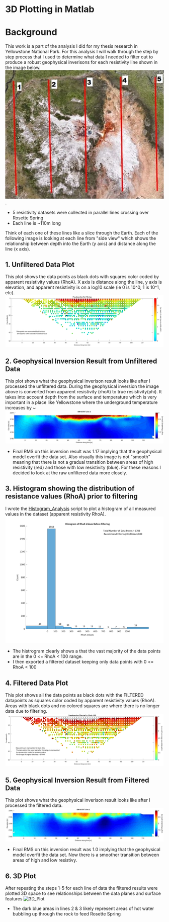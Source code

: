 # 3D Plotting in Matlab

# Background
This work is a part of the analysis I did for my thesis research in Yellowstone National Park. For this analysis I will walk through the step by step process that I used to determine what data I needed to filter out to produce a robust geophysical inverisons for each resistivity line shown in the image below.                       
![location](https://github.com/nsmeltz/Portfolio/blob/e0854428d17b28c55d054287d20d37b9beadd2d0/3D%20Resistivity%20Data%20Analysis%20&%20Plotting/Images/GE_lines.jpg).   
   - 5 resistivity datasets were collected in parallel lines crossing over Rosette Spring
   - Each line is ~110m long 

Think of each one of these lines like a slice through the Earth. Each of the following image is looking at each line from "side view" which shows the relationship between depth into the Earth (y axis) and distance along the line (x axis).

## 1. Unfiltered Data Plot
This plot shows the data points as black dots with squares color coded by apparent resistivity values (RhoA). X axis is distance along the line, y axis is elevation, and  apparent resistivity is on a log10 scale (ie 0 is 10^0, 1 is 10^1, etc).
![pseudosection](https://github.com/nsmeltz/Portfolio/blob/2caf45f5f5f814df68e37868dd720ea45b248872/3D%20Resistivity%20Data%20Analysis%20&%20Plotting/Images/pseudosection.png)

## 2. Geophysical Inversion Result from Unfiltered Data
This plot shows what the geophysical inverison result looks like after I processed the unfiltered data. During the geophysical inversion the image above is converted from apparent resistivity (rhoA) to true resistivity(phi). It takes into account depth from the surface and temperature which is very important in a place like Yellowstone where the underground temperature increases by ~
![unfilteredResult](https://github.com/nsmeltz/Portfolio/blob/dca451f7393b933c777934e704c81ae98d16979e/3D%20Resistivity%20Data%20Analysis%20&%20Plotting/Images/unfiltered_geophys.png)

   - Final RMS on this inversion result was 1.17 implying that the geophysical model overfit the data set. Also visually this image is not "smooth" meaning that there is not a gradual transition between areas of high resistivity (red) and those with low resistivity (blue). For these reasons I decided to look at the raw unfiltered data more closely. 

## 3. Histogram showing the distribution of resistance values (RhoA) prior to filtering
I wrote the [Histogram_Analysis](https://github.com/nsmeltz/Portfolio/blob/5d112a6feae2a677e499fa393df0d06c5cee5071/3D_Plotting_Matlab/Histogram_Analysis.m) script to plot a histogram of all measured values in the dataset (apparent resistivity RhoA).
![histogram](https://github.com/nsmeltz/Portfolio/blob/bb296f85999c460003fb8d256d461cbf91964283/3D%20Resistivity%20Data%20Analysis%20&%20Plotting/Images/histogram.png)

   - The histrogram clearly shows a that the vast majority of the data points are in the 0 <= RhoA < 100 range.
   - I then exported a filtered dataset keeping only data points with 0 <= RhoA < 100

## 4. Filtered Data Plot
This plot shows all the data points as black dots with the FILTERED datapoints as squares color coded by apparent resistivity values (RhoA). Areas with black dots and no colored squares are where there is no longer data due to filtering.
![pseudosection_filtered](https://github.com/nsmeltz/Portfolio/blob/2caf45f5f5f814df68e37868dd720ea45b248872/3D%20Resistivity%20Data%20Analysis%20&%20Plotting/Images/pseudosection_filtered.png)

## 5. Geophysical Inversion Result from Filtered Data
This plot shows what the geophysical inverison result looks like after I processed the filtered data.
![filteredResult](https://github.com/nsmeltz/Portfolio/blob/dca451f7393b933c777934e704c81ae98d16979e/3D%20Resistivity%20Data%20Analysis%20&%20Plotting/Images/filtered_geophys.png)
   - Final RMS on this inversion result was 1.0 implying that the geophysical model overfit the data set. Now there is a smoother transition between areas of high and low resistivy.

## 6. 3D Plot
After repeating the steps 1-5 for each line of data the filtered results were plotted 3D space to see relationships between the data planes and surface features
![3D_Plot](https://github.com/nsmeltz/Portfolio/blob/b673fa2bb33fbfb285dd71ec9c3d548f5b0105e2/3D_Plotting_Matlab/Images/3D_plot.png)
   - The dark blue areas in lines 2 & 3 likely represent areas of hot water bubbling up through the rock to feed Rosette Spring 
